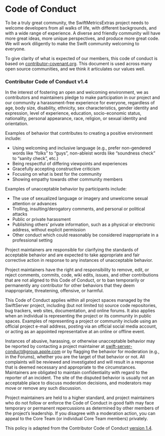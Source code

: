 # Code of Conduct

To be a truly great community, the SwiftMetricsExtras project needs to welcome developers from all walks of life, with different backgrounds, and with a wide range of experience. A diverse and friendly community will have more great ideas, more unique perspectives, and produce more great code.  We will work diligently to make the Swift community welcoming to everyone.

To give clarity of what is expected of our members, this code of conduct is based on [contributor-covenant.org](http://contributor-covenant.org). This document is used across many open source communities, and we think it articulates our values well.

### Contributor Code of Conduct v1.4

In the interest of fostering an open and welcoming environment, we as contributors and maintainers pledge to make participation in our project and our community a harassment-free experience for everyone, regardless of age, body size, disability, ethnicity, sex characteristics, gender identity and expression, level of experience, education, socio-economic status, nationality, personal appearance, race, religion, or sexual identity and orientation.

Examples of behavior that contributes to creating a positive environment include:

* Using welcoming and inclusive language (e.g., prefer non-gendered words like “folks” to “guys”, non-ableist words like “soundness check” to “sanity check”, etc.)
* Being respectful of differing viewpoints and experiences
* Gracefully accepting constructive criticism
* Focusing on what is best for the community
* Showing empathy towards other community members

Examples of unacceptable behavior by participants include:

* The use of sexualized language or imagery and unwelcome sexual attention or advances
* Trolling, insulting/derogatory comments, and personal or political attacks
* Public or private harassment
* Publishing others’ private information, such as a physical or electronic address, without explicit permission
* Other conduct which could reasonably be considered inappropriate in a professional setting

Project maintainers are responsible for clarifying the standards of acceptable behavior and are expected to take appropriate and fair corrective action in response to any instances of unacceptable behavior.

Project maintainers have the right and responsibility to remove, edit, or reject comments, commits, code, wiki edits, issues, and other contributions that are not aligned to this Code of Conduct, or to ban temporarily or permanently any contributor for other behaviors that they deem inappropriate, threatening, offensive, or harmful.

This Code of Conduct applies within all project spaces managed by the SwiftServer project, including (but not limited to) source code repositories, bug trackers, web sites, documentation, and online forums. It also applies when an individual is representing the project or its community in public spaces. Examples of representing a project or community include using an official project e-mail address, posting via an official social media account, or acting as an appointed representative at an online or offline event.

Instances of abusive, harassing, or otherwise unacceptable behavior may be reported by contacting a project maintainer at [swift-server-conduct@group.apple.com](mailto:swift-server-conduct@group.apple.com) or by flagging the behavior for moderation (e.g., in the Forums), whether you are the target of that behavior or not. All complaints will be reviewed and investigated and will result in a response that is deemed necessary and appropriate to the circumstances. Maintainers are obligated to maintain confidentiality with regard to the reporter of an incident. The site of the disputed behavior is usually not an acceptable place to discuss moderation decisions, and moderators may move or remove any such discussion.

Project maintainers are held to a higher standard, and project maintainers who do not follow or enforce the Code of Conduct in good faith may face temporary or permanent repercussions as determined by other members of the project’s leadership.
If you disagree with a moderation action, you can appeal to the Core Team (or individual Core Team members) privately.

This policy is adapted from the Contributor Code of Conduct [version 1.4](https://www.contributor-covenant.org/version/1/4/code-of-conduct/).
